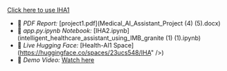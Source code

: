 [Click here to use IHA1](https://huggingface.co/spaces/23ucs548/IHA)

- 📄 *PDF Report:* [project1.pdf](Medical_AI_Assistant_Project (4) (5).docx)
- 📓 *app.py.ipynb Notebook:* [IHA2.ipynb](intelligent_healthcare_assistant_using_IMB_granite (1) (1).ipynb)
- 🤖 *Live Hugging Face:* [Health-AI1 Space](https://huggingface.co/spaces/23ucs548/IHA" />)
- 🎥 *Demo Video:* [Watch here](https://drive.google.com/file/d/1BOi506_5LiNu4v7UnJXa5D2vPoI_Ihli/view?usp=drivesdk)
